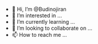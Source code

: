 - 👋 Hi, I’m @Budinojiran
- 👀 I’m interested in ...
- 🌱 I’m currently learning ...
- 💞️ I’m looking to collaborate on ...
- 📫 How to reach me ...

<!---
Budinojiran/Budinojiran is a ✨ special ✨ repository because its `README.md` (this file) appears on your GitHub profile.
You can click the Preview link to take a look at your changes.
--->
